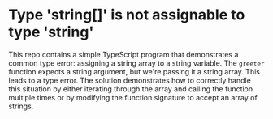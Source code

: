 # Type 'string[]' is not assignable to type 'string'
This repo contains a simple TypeScript program that demonstrates a common type error: assigning a string array to a string variable.
The `greeter` function expects a string argument, but we're passing it a string array.  This leads to a type error.
The solution demonstrates how to correctly handle this situation by either iterating through the array and calling the function multiple times or by modifying the function signature to accept an array of strings.